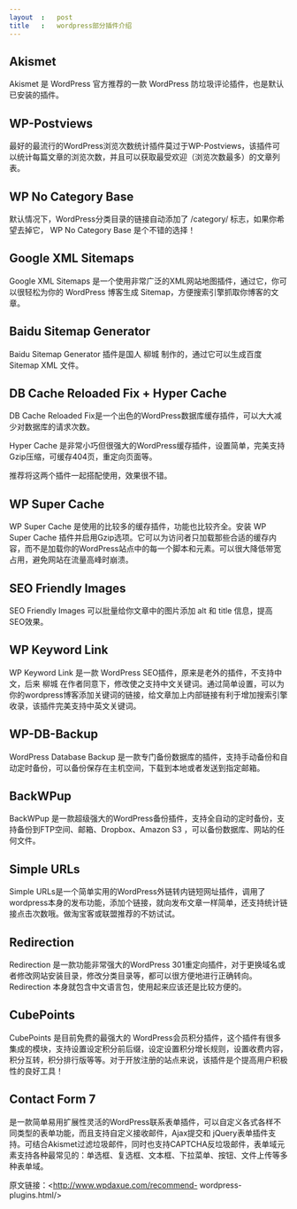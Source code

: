 ```yaml
---
layout	:	post
title	:	wordpress部分插件介绍
---
```

## Akismet

Akismet 是 WordPress 官方推荐的一款 WordPress 防垃圾评论插件，也是默认已安装的插件。

## WP-Postviews

最好的最流行的WordPress浏览次数统计插件莫过于WP-Postviews，该插件可以统计每篇文章的浏览次数，并且可以获取最受欢迎（浏览次数最多）的文章列表。

## WP No Category Base

默认情况下，WordPress分类目录的链接自动添加了 /category/ 标志，如果你希望去掉它， WP No Category Base 是个不错的选择！

## Google XML Sitemaps

Google XML Sitemaps 是一个使用非常广泛的XML网站地图插件，通过它，你可以很轻松为你的 WordPress 博客生成 Sitemap，方便搜索引擎抓取你博客的文章。

## Baidu Sitemap Generator

Baidu Sitemap Generator 插件是国人 柳城 制作的，通过它可以生成百度 Sitemap XML 文件。

## DB Cache Reloaded Fix + Hyper Cache

DB Cache Reloaded Fix是一个出色的WordPress数据库缓存插件，可以大大减少对数据库的请求次数。

Hyper Cache 是非常小巧但很强大的WordPress缓存插件，设置简单，完美支持Gzip压缩，可缓存404页，重定向页面等。

推荐将这两个插件一起搭配使用，效果很不错。

## WP Super Cache

WP Super Cache 是使用的比较多的缓存插件，功能也比较齐全。安装 WP Super Cache 插件并启用Gzip选项。它可以为访问者只加载那些合适的缓存内容，而不是加载你的WordPress站点中的每一个脚本和元素。可以很大降低带宽占用，避免网站在流量高峰时崩溃。

## SEO Friendly Images

SEO Friendly Images 可以批量给你文章中的图片添加 alt 和 title 信息，提高SEO效果。

## WP Keyword Link

WP Keyword Link 是一款 WordPress SEO插件，原来是老外的插件，不支持中文，后来 柳城 在作者同意下，修改使之支持中文关键词。通过简单设置，可以为你的wordpress博客添加关键词的链接，给文章加上内部链接有利于增加搜索引擎收录，该插件完美支持中英文关键词。

## WP-DB-Backup

WordPress Database Backup 是一款专门备份数据库的插件，支持手动备份和自动定时备份，可以备份保存在主机空间，下载到本地或者发送到指定邮箱。

## BackWPup

BackWPup 是一款超级强大的WordPress备份插件，支持全自动的定时备份，支持备份到FTP空间、邮箱、Dropbox、Amazon S3 ，可以备份数据库、网站的任何文件。

## Simple URLs

Simple URLs是一个简单实用的WordPress外链转内链短网址插件，调用了wordpress本身的发布功能，添加个链接，就向发布文章一样简单，还支持统计链接点击次数哦。做淘宝客或联盟推荐的不妨试试。

## Redirection

Redirection 是一款功能非常强大的WordPress 301重定向插件，对于更换域名或者修改网站安装目录，修改分类目录等，都可以很方便地进行正确转向。Redirection 本身就包含中文语言包，使用起来应该还是比较方便的。

## CubePoints

CubePoints 是目前免费的最强大的 WordPress会员积分插件，这个插件有很多集成的模块，支持设置设定积分前后缀，设定设置积分增长规则，设置收费内容，积分互转，积分排行版等等。对于开放注册的站点来说，该插件是个提高用户积极性的良好工具！


## Contact Form 7 
是一款简单易用扩展性灵活的WordPress联系表单插件，可以自定义各式各样不同类型的表单功能，而且支持自定义接收邮件，Ajax提交和 jQuery表单插件支持。可结合Akismet过滤垃圾邮件，同时也支持CAPTCHA反垃圾邮件，表单域元素支持各种最常见的：单选框、复选框、文本框、下拉菜单、按钮、文件上传等多种表单域。

原文链接：<http://www.wpdaxue.com/recommend-     wordpress-plugins.html/>
